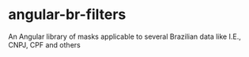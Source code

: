 angular-br-filters
==================

An Angular library of masks applicable to several Brazilian data like I.E., CNPJ, CPF and others
